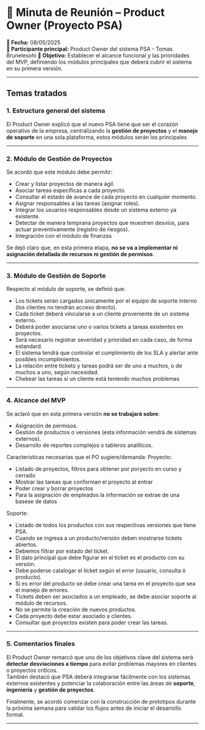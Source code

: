 # 📝 Minuta de Reunión – Product Owner (Proyecto PSA)

**📅 Fecha:** 08/05/2025  
**👤 Participante principal:** Product Owner del sistema PSA - Tomas Brunelesohi
**🎯 Objetivo:** Establecer el alcance funcional y las prioridades del MVP, definiendo los módulos principales que deberá cubrir el sistema en su primera versión.

---

## Temas tratados

### 1. Estructura general del sistema

El Product Owner explicó que el nuevo PSA tiene que ser el corazón operativo de la empresa, centralizando la **gestión de proyectos** y el **manejo de soporte** en una sola plataforma, estos módulos serán los principales

---

### 2. Módulo de Gestión de Proyectos

Se acordó que este módulo debe permitir:

- Crear y listar proyectos de manera ágil.
- Asociar tareas específicas a cada proyecto.
- Consultar el estado de avance de cada proyecto en cualquier momento.
- Asignar responsables a las tareas (asignar roles).
- Integrar los usuarios responsables desde un sistema externo ya existente.
- Detectar de manera temprana proyectos que muestren desvíos, para actuar preventivamente (registro de riesgos).
- Integración con el módulo de finanzas

Se dejó claro que, en esta primera etapa, **no se va a implementar ni asignación detallada de recursos ni gestión de permisos**.

---

### 3. Módulo de Gestión de Soporte

Respecto al módulo de soporte, se definió que:

- Los tickets serán cargados únicamente por el equipo de soporte interno (los clientes no tendrán acceso directo).
- Cada ticket deberá vincularse a un cliente proveniente de un sistema externo.
- Deberá poder asociarse uno o varios tickets a tareas existentes en proyectos.
- Será necesario registrar severidad y prioridad en cada caso, de forma estandard.
- El sistema tendrá que controlar el cumplimiento de los SLA y alertar ante posibles incumplimientos.
- La relación entre tickets y tareas podrá ser de uno a muchos, o de muchos a uno, según necesidad.
- Chekear las tareas si un cliente está teniendo muchos problemas

---

### 4. Alcance del MVP

Se aclaró que en esta primera versión **no se trabajará sobre**:

- Asignación de permisos.
- Gestión de productos o versiones (esta información vendrá de sistemas externos).
- Desarrollo de reportes complejos o tableros analíticos.

Caracteristicas necesarias que el PO sugiere/demanda:
Proyecto:

- Listado de proyectos, filtros para obtener por poryecto en curso y cerrado
- Mostrar las tareas que conforman el proyecto al entrar
- Poder crear y borrar proyectos
- Para la asignación de empleados la información se extrae de una basese de datos

Soporte:

- Listado de todos los productos con sus respectivas versiones que tiene PSA.
- Cuando se ingresa a un producto/versión deben mostrarse tickets abiertos.
- Debemos filtrar por estado del ticket.
- El dato principal que debe figurar en el ticket es el producto con su versión.
- Debe poderse catalogar el ticket según el error (usuario, consulta ó producto).
- Si es error del producto se debe crear una tarea en el proyecto que sea el manejo de errores.
- Tickets deben ser asociados a un empleado, se debe asociar soporte al módulo de recursos.
- No se permite la creación de nuevos productos.
- Cada proyecto debe estar asociado a clientes.
- Consultar qué proyectos existen para poder crear las tareas.

---

### 5. Comentarios finales

El Product Owner remarcó que uno de los objetivos clave del sistema será **detectar desviaciones a tiempo** para evitar problemas mayores en clientes o proyectos críticos.  
También destacó que PSA deberá integrarse fácilmente con los sistemas externos existentes y potenciar la colaboración entre las áreas de **soporte**, **ingeniería** y **gestión de proyectos**.

Finalmente, se acordó comenzar con la construcción de prototipos durante la próxima semana para validar los flujos antes de iniciar el desarrollo formal.

---
